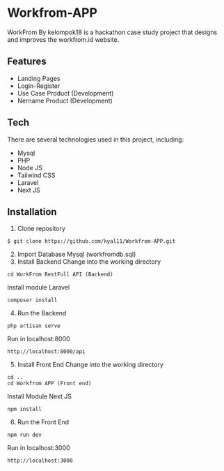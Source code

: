 # Workfrom-APP
WorkFrom By kelompok18 is a hackathon case study project that designs and improves the workfrom.id website.

## Features
- Landing Pages
- Login-Register
- Use Case Product (Development)
- Nername Product (Development)

## Tech
There are several technologies used in this project, including:
- Mysql
- PHP
- Node JS
- Tailwind CSS
- Laravel
- Next JS

## Installation
1. Clone repository
```
$ git clone https://github.com/kyal11/Workfrom-APP.git
```
2. Import Database Mysql (workfromdb.sql)
3. Install Backend
Change into the working directory
```
cd WorkFrom RestFull API (Backend)
```
Install module Laravel
```
composer install
```
4. Run the Backend
```
php artisan serve
```
  Run in localhost:8000
```
http://localhost:8000/api
```
5. Install Front End
Change into the working directory
```
cd ..
cd Workfrom APP (Front end)
```
Install Module Next JS
```
npm install
```
6. Run the Front End
```
npm run dev
```
  Run in localhost:3000
```
http://localhost:3000
```
